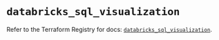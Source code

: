# `databricks_sql_visualization`

Refer to the Terraform Registry for docs: [`databricks_sql_visualization`](https://registry.terraform.io/providers/databricks/databricks/1.49.1/docs/resources/sql_visualization).
